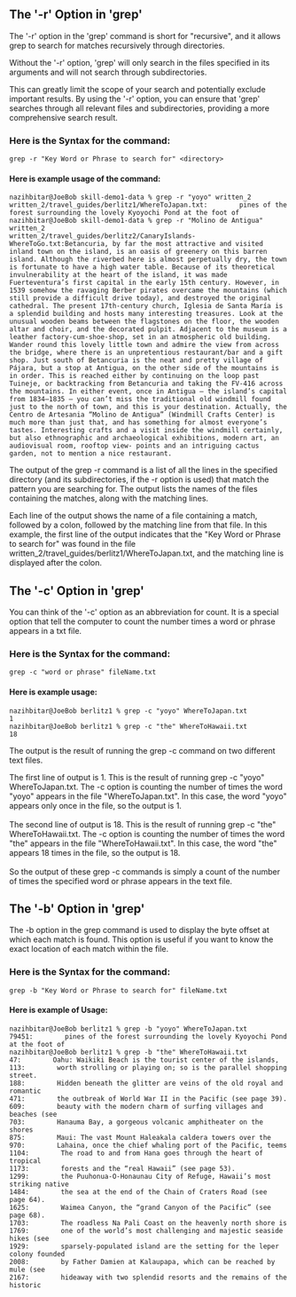 <h2>The '-r' Option in 'grep'</h2>

The '-r' option in the 'grep' command is short for "recursive", and it allows grep to search for matches recursively through directories.

Without the '-r' option, 'grep' will only search in the files specified in its arguments and will not search through subdirectories.

This can greatly limit the scope of your search and potentially exclude important results. By using the '-r' option, you can ensure that 'grep' searches through all relevant files and subdirectories, providing a more comprehensive search result.

<h3>Here is the Syntax for the command:</h3>

```console
grep -r "Key Word or Phrase to search for" <directory>
```
<h4>Here is example usage of the command:</h4>

```console
nazihbitar@JoeBob skill-demo1-data % grep -r "yoyo" written_2               
written_2/travel_guides/berlitz1/WhereToJapan.txt:        pines of the forest surrounding the lovely Kyoyochi Pond at the foot of
nazihbitar@JoeBob skill-demo1-data % grep -r "Molino de Antigua" written_2 
written_2/travel_guides/berlitz2/CanaryIslands-WhereToGo.txt:Betancuria, by far the most attractive and visited inland town on the island, is an oasis of greenery on this barren island. Although the riverbed here is almost perpetually dry, the town is fortunate to have a high water table. Because of its theoretical invulnerability at the heart of the island, it was made Fuerteventura’s first capital in the early 15th century. However, in 1539 somehow the ravaging Berber pirates overcame the mountains (which still provide a difficult drive today), and destroyed the original cathedral. The present 17th-century church, Iglesia de Santa María is a splendid building and hosts many interesting treasures. Look at the unusual wooden beams between the flagstones on the floor, the wooden altar and choir, and the decorated pulpit. Adjacent to the museum is a leather factory-cum-shoe-shop, set in an atmospheric old building. Wander round this lovely little town and admire the view from across the bridge, where there is an unpretentious restaurant/bar and a gift shop. Just south of Betancuria is the neat and pretty village of Pájara, but a stop at Antigua, on the other side of the mountains is in order. This is reached either by continuing on the loop past Tuineje, or backtracking from Betancuria and taking the FV-416 across the mountains. In either event, once in Antigua — the island’s capital from 1834–1835 — you can’t miss the traditional old windmill found just to the north of town, and this is your destination. Actually, the Centro de Artesania “Molino de Antigua” (Windmill Crafts Center) is much more than just that, and has something for almost everyone’s tastes. Interesting crafts and a visit inside the windmill certainly, but also ethnographic and archaeological exhibitions, modern art, an audiovisual room, rooftop view- points and an intriguing cactus garden, not to mention a nice restaurant. 
```
The output of the grep -r command is a list of all the lines in the specified directory (and its subdirectories, if the -r option is used) that match the pattern you are searching for. The output lists the names of the files containing the matches, along with the matching lines.

Each line of the output shows the name of a file containing a match, followed by a colon, followed by the matching line from that file. In this example, the first line of the output indicates that the "Key Word or Phrase to search for" was found in the file written_2/travel_guides/berlitz1/WhereToJapan.txt, and the matching line is displayed after the colon.

<h2>The '-c' Option in 'grep'</h2>
You can think of the '-c' option as an abbreviation for count. It is a special option that tell the computer to count the number times a word or phrase appears in a txt file.

<h3>Here is the Syntax for the command:</h3>

```console
grep -c "word or phrase" fileName.txt
```
 

<h4>Here is example usage:</h4>

```console
nazihbitar@JoeBob berlitz1 % grep -c "yoyo" WhereToJapan.txt
1
nazihbitar@JoeBob berlitz1 % grep -c "the" WhereToHawaii.txt 
18
```

The output is the result of running the grep -c command on two different text files.

The first line of output is 1. This is the result of running grep -c "yoyo" WhereToJapan.txt. The -c option is counting the number of times the word "yoyo" appears in the file "WhereToJapan.txt". In this case, the word "yoyo" appears only once in the file, so the output is 1.<br><br>
The second line of output is 18. This is the result of running grep -c "the" WhereToHawaii.txt. The -c option is counting the number of times the word "the" appears in the file "WhereToHawaii.txt". In this case, the word "the" appears 18 times in the file, so the output is 18.<br><br>
So the output of these grep -c commands is simply a count of the number of times the specified word or phrase appears in the text file.

<h2>The '-b' Option in 'grep'</h2>
The -b option in the grep command is used to display the byte offset at which each match is found. This option is useful if you want to know the exact location of each match within the file.

<h3>Here is the Syntax for the command:</h3>

```console
grep -b "Key Word or Phrase to search for" fileName.txt
```

<h4> Here is example of Usage: </h4>

```console
nazihbitar@JoeBob berlitz1 % grep -b "yoyo" WhereToJapan.txt
79451:        pines of the forest surrounding the lovely Kyoyochi Pond at the foot of
nazihbitar@JoeBob berlitz1 % grep -b "the" WhereToHawaii.txt
47:        Oahu: Waikiki Beach is the tourist center of the islands,
113:        worth strolling or playing on; so is the parallel shopping street.
188:        Hidden beneath the glitter are veins of the old royal and romantic
471:        the outbreak of World War II in the Pacific (see page 39).
609:        beauty with the modern charm of surfing villages and beaches (see
703:        Hanauma Bay, a gorgeous volcanic amphitheater on the shores
875:        Maui: The vast Mount Haleakala caldera towers over the
970:        Lahaina, once the chief whaling port of the Pacific, teems
1104:        The road to and from Hana goes through the heart of tropical
1173:        forests and the “real Hawaii” (see page 53).
1299:        the Puuhonua-O-Honaunau City of Refuge, Hawaii’s most striking native
1484:        the sea at the end of the Chain of Craters Road (see page 64).
1625:        Waimea Canyon, the “grand Canyon of the Pacific” (see page 68).
1703:        The roadless Na Pali Coast on the heavenly north shore is
1769:        one of the world’s most challenging and majestic seaside hikes (see
1929:        sparsely-populated island are the setting for the leper colony founded
2008:        by Father Damien at Kalaupapa, which can be reached by mule (see
2167:        hide­away with two splendid resorts and the remains of the historic
```
